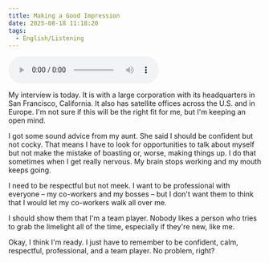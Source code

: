 ```yaml
---
title: Making a Good Impression
date: 2025-08-18 11:18:20
tags:
  - English/Listening
---
```

<audio controls src="https://cx-onedrive.pages.dev/api/raw?path=/Polyglot/ESLPod/022-making-a-good-impression.mp3"></audio>

My interview is today. It is with a large corporation with its headquarters in San Francisco, California. It also has satellite offices across the U.S. and in Europe. I'm not sure if this will be the right fit for me, but I'm keeping an open mind.

I got some sound advice from my aunt. She said I should be confident but not cocky. That means I have to look for opportunities to talk about myself but not make the mistake of boasting or, worse, making things up. I do that sometimes when I get really nervous. My brain stops working and my mouth keeps going.

I need to be respectful but not meek. I want to be professional with everyone – my co-workers and my bosses – but I don't want them to think that I would let my co-workers walk all over me.

I should show them that I'm a team player. Nobody likes a person who tries to grab the limelight all of the time, especially if they're new, like me.

Okay, I think I'm ready. I just have to remember to be confident, calm, respectful, professional, and a team player. No problem, right?
